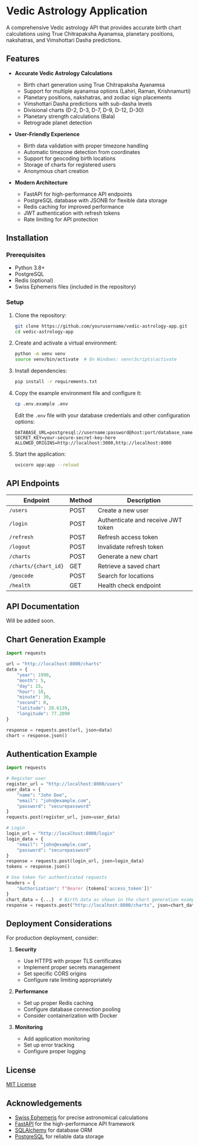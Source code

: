 # Vedic Astrology Application

A comprehensive Vedic astrology API that provides accurate birth chart calculations using True Chitrapaksha Ayanamsa, planetary positions, nakshatras, and Vimshottari Dasha predictions.

## Features

- **Accurate Vedic Astrology Calculations**
  - Birth chart generation using True Chitrapaksha Ayanamsa
  - Support for multiple ayanamsa options (Lahiri, Raman, Krishnamurti)
  - Planetary positions, nakshatras, and zodiac sign placements
  - Vimshottari Dasha predictions with sub-dasha levels
  - Divisional charts (D-2, D-3, D-7, D-9, D-12, D-30)
  - Planetary strength calculations (Bala)
  - Retrograde planet detection

- **User-Friendly Experience**
  - Birth data validation with proper timezone handling
  - Automatic timezone detection from coordinates
  - Support for geocoding birth locations
  - Storage of charts for registered users
  - Anonymous chart creation

- **Modern Architecture**
  - FastAPI for high-performance API endpoints
  - PostgreSQL database with JSONB for flexible data storage
  - Redis caching for improved performance
  - JWT authentication with refresh tokens
  - Rate limiting for API protection

## Installation

### Prerequisites

- Python 3.8+
- PostgreSQL
- Redis (optional)
- Swiss Ephemeris files (included in the repository)

### Setup

1. Clone the repository:
   ```bash
   git clone https://github.com/yourusername/vedic-astrology-app.git
   cd vedic-astrology-app
   ```

2. Create and activate a virtual environment:
   ```bash
   python -m venv venv
   source venv/bin/activate  # On Windows: venv\Scripts\activate
   ```

3. Install dependencies:
   ```bash
   pip install -r requirements.txt
   ```

4. Copy the example environment file and configure it:
   ```bash
   cp .env.example .env
   ```
   
   Edit the `.env` file with your database credentials and other configuration options:
   ```
   DATABASE_URL=postgresql://username:password@host:port/database_name
   SECRET_KEY=your-secure-secret-key-here
   ALLOWED_ORIGINS=http://localhost:3000,http://localhost:8000
   ```

5. Start the application:
   ```bash
   uvicorn app:app --reload
   ```

## API Endpoints

| Endpoint | Method | Description |
|----------|--------|-------------|
| `/users` | POST | Create a new user |
| `/login` | POST | Authenticate and receive JWT token |
| `/refresh` | POST | Refresh access token |
| `/logout` | POST | Invalidate refresh token |
| `/charts` | POST | Generate a new chart |
| `/charts/{chart_id}` | GET | Retrieve a saved chart |
| `/geocode` | POST | Search for locations |
| `/health` | GET | Health check endpoint |

## API Documentation

Will be added soon.

## Chart Generation Example

```python
import requests

url = "http://localhost:8000/charts"
data = {
    "year": 1990,
    "month": 5,
    "day": 15,
    "hour": 10,
    "minute": 30,
    "second": 0,
    "latitude": 28.6139,
    "longitude": 77.2090
}

response = requests.post(url, json=data)
chart = response.json()
```

## Authentication Example

```python
import requests

# Register user
register_url = "http://localhost:8000/users"
user_data = {
    "name": "John Doe",
    "email": "john@example.com",
    "password": "securepassword"
}
requests.post(register_url, json=user_data)

# Login
login_url = "http://localhost:8000/login"
login_data = {
    "email": "john@example.com",
    "password": "securepassword"
}
response = requests.post(login_url, json=login_data)
tokens = response.json()

# Use token for authenticated requests
headers = {
    "Authorization": f"Bearer {tokens['access_token']}"
}
chart_data = {...}  # Birth data as shown in the chart generation example
response = requests.post("http://localhost:8000/charts", json=chart_data, headers=headers)
```

## Deployment Considerations

For production deployment, consider:

1. **Security**
   - Use HTTPS with proper TLS certificates
   - Implement proper secrets management
   - Set specific CORS origins
   - Configure rate limiting appropriately

2. **Performance**
   - Set up proper Redis caching
   - Configure database connection pooling
   - Consider containerization with Docker

3. **Monitoring**
   - Add application monitoring
   - Set up error tracking
   - Configure proper logging

## License

[MIT License](LICENSE)

## Acknowledgements

- [Swiss Ephemeris](https://www.astro.com/swisseph/) for precise astronomical calculations
- [FastAPI](https://fastapi.tiangolo.com/) for the high-performance API framework
- [SQLAlchemy](https://www.sqlalchemy.org/) for database ORM
- [PostgreSQL](https://www.postgresql.org/) for reliable data storage 